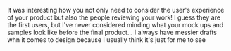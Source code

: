 It was interesting how you not only need to consider the user's experience of your product but also the people reviewing your work! I guess they are the first users, but I've never considered minding what your mock ups and samples look like before the final product... I always have messier drafts whn it comes to design because I usually think it's just for me to see